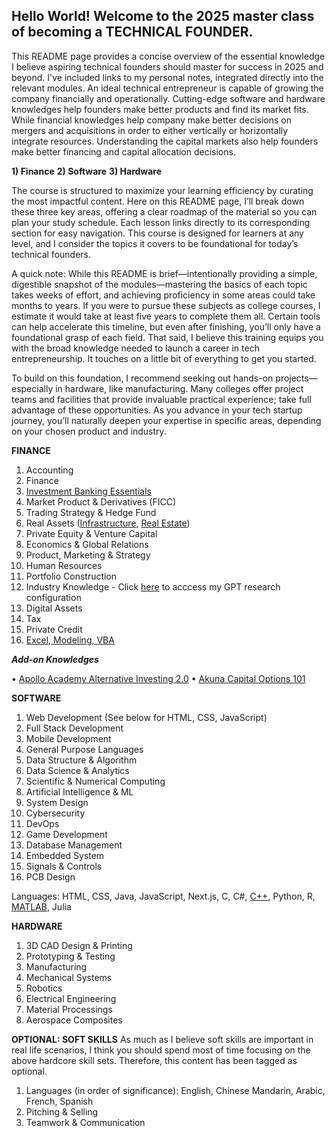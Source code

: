 ## Hello World! Welcome to the 2025 master class of becoming a TECHNICAL FOUNDER.

This README page provides a concise overview of the essential knowledge I believe aspiring technical founders should master for success in 2025 and beyond. I've included links to my personal notes, integrated directly into the relevant modules. An ideal technical entrepreneur is capable of growing the company financially and operationally. Cutting-edge software and hardware knowledges help founders make better products and find its market fits. While financial knowledges help company make better decisions on mergers and acquisitions in order to either vertically or horizontally integrate resources. Understanding the capital markets also help founders make better financing and capital allocation decisions. 

**1) Finance**
**2) Software**
**3) Hardware**

The course is structured to maximize your learning efficiency by curating the most impactful content. Here on this README page, I’ll break down these three key areas, offering a clear roadmap of the material so you can plan your study schedule. Each lesson links directly to its corresponding section for easy navigation. This course is designed for learners at any level, and I consider the topics it covers to be foundational for today’s technical founders.

A quick note: While this README is brief—intentionally providing a simple, digestible snapshot of the modules—mastering the basics of each topic takes weeks of effort, and achieving proficiency in some areas could take months to years. If you were to pursue these subjects as college courses, I estimate it would take at least five years to complete them all. Certain tools can help accelerate this timeline, but even after finishing, you’ll only have a foundational grasp of each field. That said, I believe this training equips you with the broad knowledge needed to launch a career in tech entrepreneurship. It touches on a little bit of everything to get you started.

To build on this foundation, I recommend seeking out hands-on projects—especially in hardware, like manufacturing. Many colleges offer project teams and facilities that provide invaluable practical experience; take full advantage of these opportunities. As you advance in your tech startup journey, you’ll naturally deepen your expertise in specific areas, depending on your chosen product and industry.

**FINANCE**
1) Accounting
2) Finance
3) [Investment Banking Essentials](https://oil-mink-141.notion.site/Investment-Banking-Essentials-177b5269fa23805192f5f93466996b4c)
4) Market Product & Derivatives (FICC)
5) Trading Strategy & Hedge Fund
6) Real Assets ([Infrastructure](https://oil-mink-141.notion.site/Infrastructure-1b1b5269fa238043a2dedcda0e0bac9d?pvs=4), [Real Estate](https://oil-mink-141.notion.site/Real-Estate-1c1b5269fa2380688481f06c833e60ae?pvs=730))
7) Private Equity & Venture Capital 
8) Economics & Global Relations
9) Product, Marketing & Strategy
10) Human Resources
11) Portfolio Construction
12) Industry Knowledge - Click [here](https://chatgpt.com/g/g-67d7450622a48191946660169e496266-industry-research) to acccess my GPT research configuration 
13) Digital Assets
14) Tax
15) Private Credit
16) [Excel, Modeling, VBA](https://oil-mink-141.notion.site/Excel-Modeling-VBA-1a3b5269fa23801eb497e8415b97b2d7?pvs=73)

  ***Add-on Knowledges***
  
• [Apollo Academy Alternative Investing 2.0](https://oil-mink-141.notion.site/Apollo-Academy-17db5269fa238009acd9e8d1fd70d1d6?pvs=4)
• [Akuna Capital Options 101](https://oil-mink-141.notion.site/Akuna-Options-101-178b5269fa2380a2b0cfead306e262ee?pvs=4)

**SOFTWARE**
1) Web Development (See below for HTML, CSS, JavaScript)
2) Full Stack Development
3) Mobile Development
4) General Purpose Languages
5) Data Structure & Algorithm
6) Data Science & Analytics
7) Scientific & Numerical Computing
8) Artificial Intelligence & ML
9) System Design
10) Cybersecurity
11) DevOps
12) Game Development
13) Database Management
14) Embedded System
15) Signals & Controls
16) PCB Design

Languages: HTML, CSS, Java, JavaScript, Next.js, C, C#, [C++](https://oil-mink-141.notion.site/C-163b5269fa2380819db5e320648cbf0a?pvs=4), Python, R, [MATLAB](https://oil-mink-141.notion.site/C-163b5269fa2380819db5e320648cbf0a?pvs=4), Julia

**HARDWARE**
1) 3D CAD Design & Printing
2) Prototyping & Testing
3) Manufacturing
4) Mechanical Systems
5) Robotics
6) Electrical Engineering
7) Material Processings
8) Aerospace Composites

**OPTIONAL: SOFT SKILLS**
As much as I believe soft skills are important in real life scenarios, I think you should spend most of time focusing on the above hardcore skill sets. Therefore, this content has been tagged as optional.

1) Languages (in order of significance): English, Chinese Mandarin, Arabic, French, Spanish
2) Pitching & Selling
3) Teamwork & Communication





